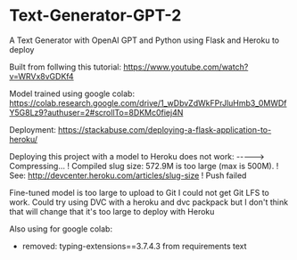 # Text-Generator-GPT-2
A Text Generator with OpenAI GPT and Python using Flask and Heroku to deploy

Built from follwing this tutorial:
https://www.youtube.com/watch?v=WRVx8vGDKf4

Model trained using google colab:
https://colab.research.google.com/drive/1_wDbvZdWkFPrJluHmb3_0MWDfY5G8Lz9?authuser=2#scrollTo=8DKMc0fiej4N

Deployment:
https://stackabuse.com/deploying-a-flask-application-to-heroku/

Deploying this project with a model to Heroku does not work:
-----> Compressing...
 !     Compiled slug size: 572.9M is too large (max is 500M).
 !     See: http://devcenter.heroku.com/articles/slug-size
 !     Push failed
 
Fine-tuned model is too large to upload to Git
I could not get Git LFS to work.
Could try using DVC with a heroku and dvc packpack but I don't think that will change that it's too large to deploy with Heroku

Also using for google colab:
- removed: typing-extensions==3.7.4.3 from requirements text
